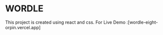 # WORDLE
This project is created using react and css.
For Live Demo :[wordle-eight-orpin.vercel.app]
